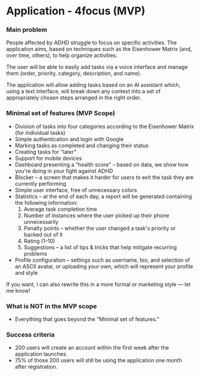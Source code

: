 # Application - 4focus (MVP)

### Main problem

People affected by ADHD struggle to focus on specific activities. The application aims, based on techniques such as the Eisenhower Matrix (and, over time, others), to help organize activities.

The user will be able to easily add tasks via a voice interface and manage them (order, priority, category, description, and name).

The application will allow adding tasks based on an AI assistant which, using a text interface, will break down
any context into a set of appropriately chosen steps arranged in the right order.

### Minimal set of features (MVP Scope)

- Division of tasks into four categories according to the Eisenhower Matrix (for individual tasks)
- Simple authentication and login with Google
- Marking tasks as completed and changing their status
- Creating tasks for "later"
- Support for mobile devices
- Dashboard presenting a "health score" – based on data, we show how you're doing in your fight against ADHD
- Blocker – a screen that makes it harder for users to exit the task they are currently performing
- Simple user interface, free of unnecessary colors
- Statistics – at the end of each day, a report will be generated containing the following information:
  1. Average task completion time
  2. Number of instances where the user picked up their phone unnecessarily
  3. Penalty points – whether the user changed a task's priority or backed out of it
  4. Rating (1–10)
  5. Suggestions – a list of tips & tricks that help mitigate recurring problems
- Profile configuration – settings such as username, bio, and selection of an ASCII avatar, or uploading your own, which will represent your profile and style

If you want, I can also rewrite this in a more formal or marketing style — let me know!

### What is NOT in the MVP scope

- Everything that goes beyond the "Minimal set of features."

### Success criteria

- 200 users will create an account within the first week after the application launches.
- 75% of those 200 users will still be using the application one month after registration.
